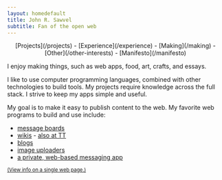 ```yaml
---
layout: homedefault
title: John R. Sawvel
subtitle: Fan of the open web
---
```


<div style="text-align:center;" class="greylinks" markdown="1">
[Projects](/projects) - [Experience](/experience) - [Making](/making) - [Other](/other-interests) - [Manifesto](/manifesto)
</div>


I enjoy making things, such as web apps, food, art, crafts, and essays. 

I like to use computer programming languages, combined with other technologies to build tools. My projects require knowledge across the full stack. I strive to keep my apps simple and useful.

My goal is to make it easy to publish content to the web. My favorite web programs to build and use include:

* [message boards](http://toledotalk.com)
* [wikis](http://jothut.com/cgi-bin/junco.pl/blogpost/36298/19May2014/Junco-Readmemd) - [also at TT](http://toledotalk.com/cgi-bin/tt.pl/article/16/Lewiki_Home)
* [blogs](http://maketoledo.com)
* [image uploaders](http://waxwing.soupmode.com)
* [a private, web-based messaging app](https://soupmode.com) 



[<small>(View info on a single web page.)</small>](/fullpage)
